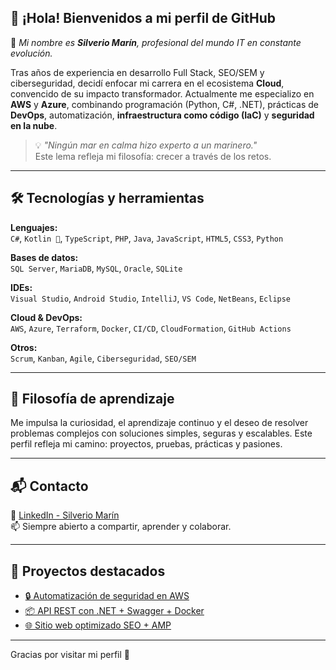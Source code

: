## 👋 ¡Hola! Bienvenidos a mi perfil de GitHub

🎯 *Mi nombre es **Silverio Marín**, profesional del mundo IT en constante evolución.*

Tras años de experiencia en desarrollo Full Stack, SEO/SEM y ciberseguridad, decidí enfocar mi carrera en el ecosistema **Cloud**, convencido de su impacto transformador. Actualmente me especializo en **AWS** y **Azure**, combinando programación (Python, C#, .NET), prácticas de **DevOps**, automatización, **infraestructura como código (IaC)** y **seguridad en la nube**.

> 💡 *"Ningún mar en calma hizo experto a un marinero."*  
> Este lema refleja mi filosofía: crecer a través de los retos.

---

## 🛠️ Tecnologías y herramientas

**Lenguajes:**  
`C#`, `Kotlin 💞️`, `TypeScript`, `PHP`, `Java`, `JavaScript`, `HTML5`, `CSS3`, `Python`

**Bases de datos:**  
`SQL Server`, `MariaDB`, `MySQL`, `Oracle`, `SQLite`

**IDEs:**  
`Visual Studio`, `Android Studio`, `IntelliJ`, `VS Code`, `NetBeans`, `Eclipse`

**Cloud & DevOps:**  
`AWS`, `Azure`, `Terraform`, `Docker`, `CI/CD`, `CloudFormation`, `GitHub Actions`

**Otros:**  
`Scrum`, `Kanban`, `Agile`, `Ciberseguridad`, `SEO/SEM`

---

## 🌱 Filosofía de aprendizaje

Me impulsa la curiosidad, el aprendizaje continuo y el deseo de resolver problemas complejos con soluciones simples, seguras y escalables. Este perfil refleja mi camino: proyectos, pruebas, prácticas y pasiones.

---

## 📬 Contacto

📎 [LinkedIn - Silverio Marín](https://www.linkedin.com/in/silveriomarín)  
📫 Siempre abierto a compartir, aprender y colaborar.

---

## 📌 Proyectos destacados

- [🔒 Automatización de seguridad en AWS](#)
- [📦 API REST con .NET + Swagger + Docker](#)
- [🌐 Sitio web optimizado SEO + AMP](#)

---

Gracias por visitar mi perfil 🙌
